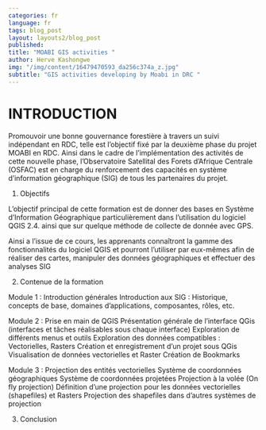 ```yaml
---
categories: fr
language: fr
tags: blog_post
layout: layouts2/blog_post
published: 
title: "MOABI GIS activities "
author: Herve Kashongwe
img: "/img/content/16479470593_da256c374a_z.jpg"
subtitle: "GIS activities developing by Moabi in DRC "
---
```


# INTRODUCTION 

Promouvoir une bonne gouvernance forestière à travers un suivi indépendant en RDC, telle est l’objectif fixé par la deuxième phase du projet MOABI en RDC.  Ainsi dans le cadre de l’implémentation des activités de cette nouvelle phase, l’Observatoire Satellital des Forets d’Afrique Centrale (OSFAC) est en  charge du renforcement des capacités en système d’information géographique (SIG) de tous les partenaires du projet.

1. Objectifs 

L’objectif principal de cette formation est de donner des bases en Système d’Information Géographique particulièrement dans l’utilisation du logiciel QGIS 2.4.  ainsi que sur quelque méthode de collecte de donnée avec GPS.

Ainsi a  l’issue de ce cours, les apprenants  connaîtront la gamme des fonctionnalités du logiciel QGIS et pourront l’utiliser par eux-mêmes afin de réaliser des cartes, manipuler des données géographiques et effectuer des analyses SIG

2. Contenue de la formation 

Module 1 : Introduction générales
Introduction aux SIG : Historique, concepts de base, domaines d’applications, composantes, 
rôles, etc.

Module 2 : Prise en main de QGIS
Présentation générale de l’interface QGis (interfaces et tâches réalisables sous chaque interface)
Exploration de différents menus et outils
Exploration des données compatibles : Vectorielles, Rasters
Création et enregistrement d’un projet sous QGis
Visualisation de données vectorielles et Raster 
Création de Bookmarks

Module 3 : Projection des entités vectorielles
Système de coordonnées géographiques
Système de coordonnées projetées
Projection à la volée (On fly projection) 
Définition d’une projection pour les données vectorielles (shapefiles) et Rasters
Projection des shapefiles dans d’autres systèmes de projection

3. Conclusion 




